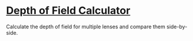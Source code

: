 # [Depth of Field Calculator](http://patik.com/depth-of-field/)

Calculate the depth of field for multiple lenses and compare them side-by-side.
